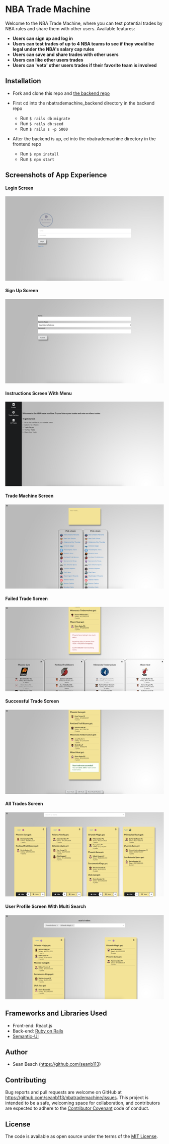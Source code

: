 # NBA Trade Machine
Welcome to the NBA Trade Machine, where you can test potential trades by NBA rules and share them with other users. 
Available features:
- **Users can sign up and log in**
- **Users can test trades of up to 4 NBA teams to see if they would be legal under the NBA's salary cap rules**
- **Users can save and share trades with other users**
- **Users can like other users trades**
- **Users can 'veto' other users trades if their favorite team is involved**
## Installation

- Fork and clone this repo and [the backend repo](https://github.com/seanb113/nbatrademachine_backend)

- First cd into the nbatrademachine_backend directory in the backend repo
  - Run `$ rails db:migrate`
  - Run `$ rails db:seed`
  - Run `$ rails s -p 5000`
- After the backend is up, cd into the nbatrademachine directory in the frontend repo
  - Run `$ npm install`
  - Run `$ npm start`

## Screenshots of App Experience

#### Login Screen
![Login Screen](./public/img/nbaLogin.png) 

#### Sign Up Screen
![Sign Up Screen](./public/img/nbasignUp.png)

#### Instructions Screen With Menu
![Instructions Screen With Menu](./public/img/nbaInstructionsWithMenu.png) 

#### Trade Machine Screen
![Trade Machine Screen](./public/img/nbatrademachine.png) 

#### Failed Trade Screen
![Failed Trade Screen](./public/img/nbafailedtrade.png) 

#### Successful Trade Screen
![Successful Trade Screen](./public/img/nbasuccesfultrade.png)

#### All Trades Screen
![All Trades Screen](./public/img/nbaalltrades.png)

#### User Profile Screen With Multi Search
![User Profile Screen](./public/img/nbaprofilesearch.png) 

## Frameworks and Libraries Used

- Front-end: React.js
- Back-end: [Ruby on Rails](https://github.com/rails/rails)
- [Semantic-UI](https://semantic-ui.com/)

## Author
- Sean Beach (https://github.com/seanb113)

## Contributing
Bug reports and pull requests are welcome on GitHub at https://github.com/seanb113/nbatrademachine/issues. This project is intended to be a safe, welcoming space for collaboration, and contributors are expected to adhere to the [Contributor Covenant](http://contributor-covenant.org) code of conduct.

## License

The code is available as open source under the terms of the [MIT License](https://opensource.org/licenses/MIT).
